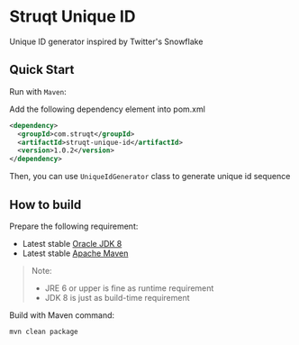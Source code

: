 Struqt Unique ID
================

Unique ID generator inspired by Twitter's Snowflake

## Quick Start

Run with `Maven`:

Add the following dependency element into pom.xml

```xml
<dependency>
  <groupId>com.struqt</groupId>
  <artifactId>struqt-unique-id</artifactId>
  <version>1.0.2</version>
</dependency>
```

Then, you can use `UniqueIdGenerator` class to generate unique id sequence


How to build
------------

Prepare the following requirement:
* Latest stable [Oracle JDK 8](http://www.oracle.com/technetwork/java/)
* Latest stable [Apache Maven](http://maven.apache.org/)

> Note:
> * JRE 6 or upper is fine as runtime requirement
> * JDK 8 is just as build-time requirement

Build with Maven command:

```Bash
mvn clean package
```
